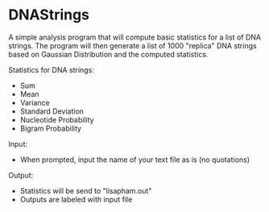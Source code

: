# DNAStrings
A simple analysis program that will compute basic statistics for a list of DNA strings. The program will then generate a list of 1000 "replica" DNA strings based on Gaussian Distribution and the computed statistics. 

Statistics for DNA strings:
- Sum
- Mean
- Variance
- Standard Deviation
- Nucleotide Probability
- Bigram Probability

Input: 
- When prompted, input the name of your text file as is (no quotations)

Output: 
- Statistics will be send to "lisapham.out"
- Outputs are labeled with input file
